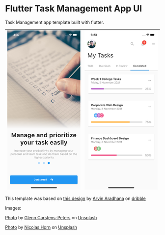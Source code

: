 # Flutter Task Management App UI

Task Management app template built with flutter.

| ![](assets/screenshots/on_boarding_page.png) | ![](assets/screenshots/home_page.png) |
|:---:|:---:|

This template was based on [this design](https://dribbble.com/shots/16825690-Task-Management-App) by [Arvin Aradhana](https://dribbble.com/arvinaradhana) on [dribble](https://dribbble.com)

Images:

[Photo](https://unsplash.com/photos/RLw-UC03Gwc) by [Glenn Carstens-Peters](https://unsplash.com/@glenncarstenspeters) on [Unsplash](https://unsplash.com)

[Photo](https://unsplash.com/photos/MTZTGvDsHFY) by [Nicolas Horn](https://unsplash.com/@sysengineer) on [Unsplash](https://unsplash.com)
